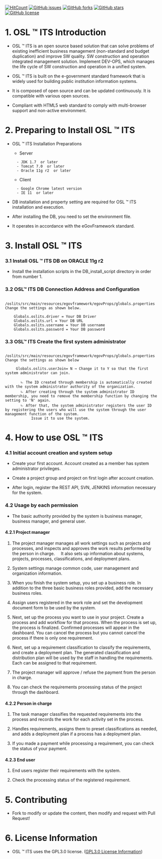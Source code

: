 
[![HitCount](http://hits.dwyl.io/jht3820/jht3820/oslits.svg)](http://hits.dwyl.io/jht3820/jht3820/oslits)
[![GitHub issues](https://img.shields.io/github/issues/jht3820/oslits)](https://github.com/jht3820/oslits/issues)
[![GitHub forks](https://img.shields.io/github/forks/jht3820/oslits)](https://github.com/jht3820/oslits/network)
[![GitHub stars](https://img.shields.io/github/stars/jht3820/oslits)](https://github.com/jht3820/oslits/stargazers)
[![GitHub license](https://img.shields.io/github/license/jht3820/oslits)](https://github.com/jht3820/oslits/blob/master/LICENSE)


# 1. OSL ™ ITS Introduction

- OSL ™ ITS is an open source based solution that can solve problems of existing inefficient business management (non-standard and budget duplication) and improve SW quality.
SW construction and operation integrated management solution. Implement DEV-OPS, which manages the life cycle of SW construction and operation in a unified system.


- OSL ™ ITS is built on the e-government standard framework that is widely used for building public institution information systems.


- It is composed of open source and can be updated continuously. It is compatible with various open sources.


- Compliant with HTML5 web standard to comply with multi-browser support and non-active environment.

# 2. Preparing to Install OSL ™ ITS

- OSL ™ ITS Installation Preparations
 
   - Server
   ```
     - JDK 1.7  or later
     - Tomcat 7.0  or later
     - Oracle 11g r2  or later
   ```
   - Client 
   ```
     - Google Chrome latest version
     - IE 11  or later
   ```
 - DB installation and property setting are required for OSL ™ ITS installation and execution.
 
 - After installing the DB, you need to set the environment file.
 
 -  It operates in accordance with the eGovFramework standard.
 
# 3. Install OSL ™ ITS

### 3.1 Install OSL ™ ITS DB on ORACLE 11g r2
 
 - Install the installation scripts in the DB_install_script directory in order from number 1.
  
### 3.2 OSL™ ITS DB Connection Address and Configuration
  ```
      /oslits/src/main/resources/egovframework/egovProps/globals.properties Change the settings as shown below.
      
      Globals.oslits.driver = Your DB Driver
      Globals.oslits.url = Your DB URL
      Globals.oslits.username = Your DB username
      Globals.oslits.password = Your DB password
   ```   
### 3.3 OSL™ ITS Create the first system administrator
 ```
      /oslits/src/main/resources/egovframework/egovProps/globals.properties Change the settings as shown below
      
      Globals.oslits.userJoin= N → Change it to Y so that the first system administrator can join.
      
        ㄴ The ID created through membership is automatically created with the system administrator authority of the organization.
        ㄴ After creating through the system administrator ID membership, you need to remove the membership function by changing the   setting to 'N' again.
        ㄴ After that, the system administrator registers the user ID by registering the users who will use the system through the user  management function of the system.
            Issue it to use the system.
 ```
 
# 4. How to use OSL ™ ITS


### 4.1 Initial account creation and system setup

- Create your first account. Account created as a member has system administrator privileges.
   
   
- Create a project group and project on first login after account creation.


- After login, register the REST API, SVN, JENKINS information necessary for the system.


### 4.2 Usage by each permission


- The basic authority provided by the system is business manager, business manager, and general user.


#### 4.2.1 Project manager


1. The project manager manages all work settings such as projects and processes, and inspects and approves the work results performed by the person in charge.
    It also sets up information about systems, projects, processes, classifications, and deployment plans.
   
   
2. System settings manage common code, user management and organization information.


3. When you finish the system setup, you set up a business role. In addition to the three basic business roles provided, add the necessary business roles.


4. Assign users registered in the work role and set the development document form to be used by the system.


5. Next, set up the process you want to use in your project. Create a process and add workflow for that process. When the process is set up, the process is finalized. Confirmed processes will appear in the dashboard.
You can cancel the process but you cannot cancel the process if there is only one requirement.
   

6. Next, set up a requirement classification to classify the requirements, and create a deployment plan. The generated classification and distribution plan will be used by the staff in handling the requirements.
    Each can be assigned to that requirement.


7. The project manager will approve / refuse the payment from the person in charge.


8. You can check the requirements processing status of the project through the dashboard.

   
#### 4.2.2 Person in charge


1. The task manager classifies the requested requirements into the process and records the work for each activity set in the process.


2. Handles requirements, assigns them to preset classifications as needed, and adds a deployment plan if a process has a deployment plan.


3. If you made a payment while processing a requirement, you can check the status of your payment.


#### 4.2.3 End user


1. End users register their requirements with the system.


2. Check the processing status of the registered requirement.

# 5. Contributing
- Fork to modify or update the content, then modify and request with Pull Request!

# 6. License Information

- OSL ™ ITS uses the GPL3.0 license. ([GPL3.0 License Information](https://www.olis.or.kr/license/Detailselect.do?lId=1072))
